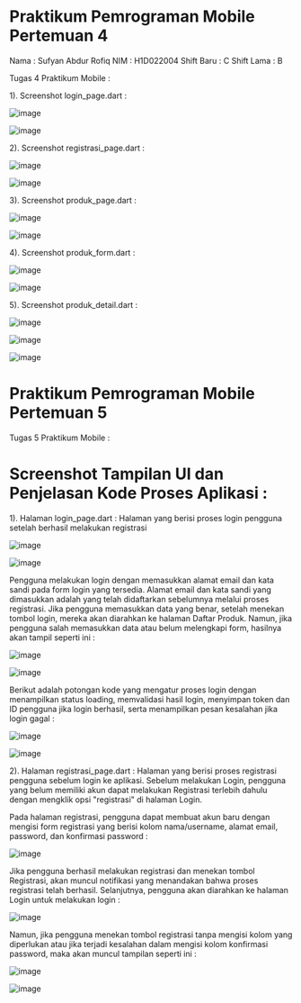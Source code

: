 # Praktikum Pemrograman Mobile Pertemuan 4

Nama    : Sufyan Abdur Rofiq
NIM     : H1D022004
Shift Baru  : C
Shift Lama  : B

Tugas 4 Praktikum Mobile :

1). Screenshot login_page.dart :

![image](https://github.com/user-attachments/assets/026218ad-5560-45f3-b6b9-77cc331528d3)

![image](https://github.com/user-attachments/assets/135c2c7c-b7f0-49a4-8265-7d04f0f8de63)

2). Screenshot registrasi_page.dart :

![image](https://github.com/user-attachments/assets/17a64306-b3ab-4073-958b-e6d518c4cb72)

![image](https://github.com/user-attachments/assets/f315908d-eb78-4b77-9d62-6621b038f060)

3). Screenshot produk_page.dart :

![image](https://github.com/user-attachments/assets/8ee501fc-1a5a-4e6e-83be-be36f3b74ea2)

![image](https://github.com/user-attachments/assets/abc38b02-8cb7-4526-a4bc-f6f7077490ed)

4). Screenshot produk_form.dart :

![image](https://github.com/user-attachments/assets/3a5368e0-acb2-4768-84a1-f9c33a93a851)

![image](https://github.com/user-attachments/assets/eb4ebc04-0156-4892-a956-9455ed3124e8)

5). Screenshot produk_detail.dart :

![image](https://github.com/user-attachments/assets/15502542-ed95-4c13-9729-056a55f5ee01)

![image](https://github.com/user-attachments/assets/ece1f2a8-5beb-46d6-a3ef-2b58eee21262)

![image](https://github.com/user-attachments/assets/676c894a-9d77-46b1-8e2e-5fe9e71630a1)

# Praktikum Pemrograman Mobile Pertemuan 5

Tugas 5 Praktikum Mobile :

# Screenshot Tampilan UI dan Penjelasan Kode Proses Aplikasi :

1). Halaman login_page.dart :
Halaman yang berisi proses login pengguna setelah berhasil melakukan registrasi

![image](https://github.com/user-attachments/assets/4dece7ca-471b-4cb3-99aa-e1d36dd94a1c)

![image](https://github.com/user-attachments/assets/45377e17-602c-41c7-ab71-96b5973a8feb)

Pengguna melakukan login dengan memasukkan alamat email dan kata sandi pada form login yang tersedia. Alamat email dan kata sandi yang dimasukkan adalah yang telah didaftarkan sebelumnya melalui proses registrasi. Jika pengguna memasukkan data yang benar, setelah menekan tombol login, mereka akan diarahkan ke halaman Daftar Produk. Namun, jika pengguna salah memasukkan data atau belum melengkapi form, hasilnya akan tampil seperti ini :

![image](https://github.com/user-attachments/assets/4ea6e11f-788f-45be-a650-20cd3827671a)

![image](https://github.com/user-attachments/assets/02017c2a-a0ef-4a03-ac7e-2b66476ed326)

Berikut adalah potongan kode yang mengatur proses login dengan menampilkan status loading, memvalidasi hasil login, menyimpan token dan ID pengguna jika login berhasil, serta menampilkan pesan kesalahan jika login gagal :

![image](https://github.com/user-attachments/assets/0add8a12-45b8-4db6-86cb-bb3844461890)

![image](https://github.com/user-attachments/assets/52aa5423-2f53-4049-8e84-167c84285113)

2). Halaman registrasi_page.dart :
Halaman yang berisi proses registrasi pengguna sebelum login ke aplikasi.
Sebelum melakukan Login, pengguna yang belum memiliki akun dapat melakukan Registrasi terlebih dahulu dengan mengklik opsi "registrasi" di halaman Login.

Pada halaman registrasi, pengguna dapat membuat akun baru dengan mengisi form registrasi yang berisi kolom nama/username, alamat email, password, dan konfirmasi password :

![image](https://github.com/user-attachments/assets/ad27dcbc-bcce-47e3-9181-a9d9b0516c35)

Jika pengguna berhasil melakukan registrasi dan menekan tombol Registrasi, akan muncul notifikasi yang menandakan bahwa proses registrasi telah berhasil. Selanjutnya, pengguna akan diarahkan ke halaman Login untuk melakukan login :

![image](https://github.com/user-attachments/assets/04799b63-fcff-4f6f-85c3-91f2a9e02525)

Namun, jika pengguna menekan tombol registrasi tanpa mengisi kolom yang diperlukan atau jika terjadi kesalahan dalam mengisi kolom konfirmasi password, maka akan muncul tampilan seperti ini :

![image](https://github.com/user-attachments/assets/f9e902c2-f140-42ea-b699-00d393b9815f)

![image](https://github.com/user-attachments/assets/db79ec22-354e-4ed6-9c5c-2211050bf4d5)











